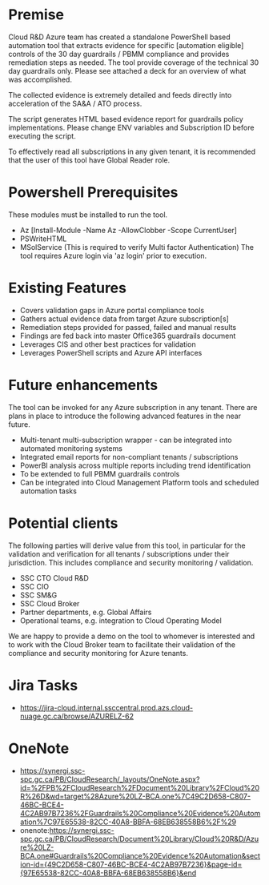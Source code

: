 # Premise
Cloud R&D Azure team has created a standalone PowerShell based automation tool that extracts evidence for specific [automation eligible] controls of the 30 day guardrails / PBMM compliance and provides remediation steps as needed. The tool  provide coverage of the technical 30 day guardrails only. Please see attached a deck for an overview of what was accomplished. 

The collected evidence is extremely detailed and feeds directly into acceleration of the SA&A / ATO process.

The script generates HTML based evidence report for guardrails policy implementations. Please change ENV variables and Subscription ID before executing the script. 

To effectively read all subscriptions in any given tenant, it is recommended that the user of this tool have Global Reader role.

# Powershell Prerequisites
These modules must be installed to run the tool.
* Az [Install-Module -Name Az -AllowClobber -Scope CurrentUser]
* PSWriteHTML
* MSolService (This is required to verify Multi factor Authentication) 
The tool requires Azure login via 'az login' prior to execution. 

# Existing Features

* Covers validation gaps in Azure portal compliance tools
* Gathers actual evidence data from target Azure subscription[s]
* Remediation steps provided for passed, failed and manual results
* Findings are fed back into master Office365 guardrails document
* Leverages CIS and other best practices for validation
* Leverages PowerShell scripts and Azure API interfaces

# Future enhancements

The tool can be invoked for any Azure subscription in any tenant. There are plans in place to introduce the following advanced features in the near future.

* Multi-tenant multi-subscription wrapper - can be integrated into automated monitoring systems
* Integrated email reports for non-compliant tenants / subscriptions
* PowerBI analysis across multiple reports including trend identification
* To be extended to full PBMM guardrails controls
* Can be integrated into Cloud Management Platform tools and scheduled automation tasks

# Potential clients

The following parties will derive value from this tool, in particular for the validation and verification for all tenants / subscriptions under their jurisdiction. This includes compliance and security monitoring / validation. 

* SSC CTO Cloud R&D
* SSC CIO
* SSC SM&G
* SSC Cloud Broker
* Partner departments, e.g. Global Affairs
* Operational teams, e.g. integration to Cloud Operating Model

We are happy to provide a demo on the tool to whomever is interested and to work with the Cloud Broker team to facilitate their validation of the compliance and security monitoring for Azure tenants.

# Jira Tasks

* https://jira-cloud.internal.ssccentral.prod.azs.cloud-nuage.gc.ca/browse/AZURELZ-62

# OneNote

* https://synergi.ssc-spc.gc.ca/PB/CloudResearch/_layouts/OneNote.aspx?id=%2FPB%2FCloudResearch%2FDocument%20Library%2FCloud%20R%26D&wd=target%28Azure%20LZ-BCA.one%7C49C2D658-C807-46BC-BCE4-4C2AB97B7236%2FGuardrails%20Compliance%20Evidence%20Automation%7C97E65538-82CC-40A8-BBFA-68EB638558B6%2F%29
* onenote:https://synergi.ssc-spc.gc.ca/PB/CloudResearch/Document%20Library/Cloud%20R&D/Azure%20LZ-BCA.one#Guardrails%20Compliance%20Evidence%20Automation&section-id={49C2D658-C807-46BC-BCE4-4C2AB97B7236}&page-id={97E65538-82CC-40A8-BBFA-68EB638558B6}&end

